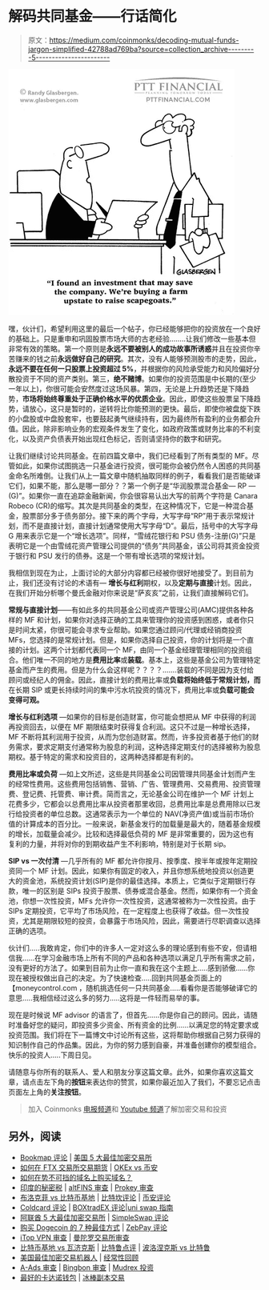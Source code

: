 # 解码共同基金——行话简化

> 原文：<https://medium.com/coinmonks/decoding-mutual-funds-jargon-simplified-42788ad769ba?source=collection_archive---------5----------------------->

![](img/0d00fcc392d68fc0e5551c15dc054faf.png)

嘿，伙计们，希望利用这里的最后一个帖子，你已经能够把你的投资放在一个良好的基础上。只是重申和巩固股票市场大师的古老经验……..让我们修改一些基本但非常有效的策略。第一个原则是**永远不要被别人的成功故事所诱惑**并且在投资你辛苦赚来的钱之前**永远做好自己的研究**。其次，没有人能够预测股市的走势，因此，**永远不要在任何一只股票上投资超过 5%**，并根据你的风险承受能力和风险偏好分散投资于不同的资产类别。第三，**绝不赌博**。如果你的投资范围是中长期的(至少一年以上)，你很可能会安然度过这场风暴。第四，无论是上升趋势还是下降趋势，**市场将始终尊重处于正确价格水平的优质企业**。因此，即使这些股票呈下降趋势，请放心，这只是暂时的，逆转将比你能预测的更快。最后，即使你被盘旋下跌的小盘股或中盘股套牢，也要鼓起勇气继续持有，因为最终所有盈利的业务都会升值。因此，除非影响业务的宏观条件发生了变化，如政府政策或财务比率的不利变化，以及资产负债表开始出现红色标记，否则请坚持你的数字和研究。

让我们继续讨论共同基金。在前四篇文章中，我们已经看到了所有类型的 MF。尽管如此，如果你试图挑选一只基金进行投资，很可能你会被仍然令人困惑的共同基金命名所难倒。让我们从上一篇文章中随机抽取同样的例子，看看我们是否能破译它们，如果不能，那么是哪一部分？？第一个例子是“华润股票混合基金— RP — (G)”。如果你一直在追踪金融新闻，你会很容易认出大写的前两个字符是 Canara Robeco (CR)的缩写。其次是共同基金的类型，在这种情况下，它是一种混合基金，股票部分多于债务部分。接下来的两个字母，大写字母“RP”用于表示常规计划，而不是直接计划，直接计划通常使用大写字母“D”。最后，括号中的大写字母 G 用来表示它是一个“增长选项”。同样，“雪绒花银行和 PSU 债务-注册(G)”只是表明它是一个由雪绒花资产管理公司提供的“债务”共同基金，该公司将其资金投资于银行和 PSU 发行的债券。这是一个带有增长选项的常规计划。

我相信到现在为止，上面讨论的大部分内容都已经被你很好地接受了。到目前为止，我们还没有讨论的术语有— **增长与红利**期权，以及**定期与直接**计划。因此，在我们开始分析哪个曼氏金融对你来说是“萨亥亥”之前，让我们直接解码它们。

**常规与直接计划**——有如此多的共同基金公司或资产管理公司(AMC)提供各种各样的 MF 和计划，如果你对选择正确的工具来管理你的投资感到困惑，或者你只是时间太紧，你很可能会寻求专业帮助。如果您通过顾问/代理或经销商投资 MFs，您选择的是常规计划。但是，如果你选择自己投资，你的计划将是一个直接的计划。这两个计划都代表同一个 MF，由同一个基金经理管理相同的投资组合。他们唯一不同的地方是**费用比率**或**装载**。基本上，这些是基金公司为管理特定基金而产生的费用。但是为什么会这样呢？？？？…….装载的不同是因为支付给顾问或经纪人的佣金。因此，直接计划的费用比率或**负载将始终低于常规计划，而**在长期 SIP 或更长持续时间的集中污水坑投资的情况下，费用比率或**负载可能会变得可观。**

**增长与红利选项** —如果你的目标是创造财富，你可能会想把从 MF 中获得的利润再投资回去，以便在 MF 期限结束时获得复合利润。这只不过是一种增长选择，MF 不断将其利润用于投资，从而为您创造财富。然而，许多投资者基于他们的财务需求，要求定期支付通常称为股息的利润，这种选择定期支付的选择被称为股息期权。基于特定的需求和投资目的，这两种选择都是有利的。

**费用比率或负荷** —如上文所述，这些是共同基金公司因管理共同基金计划而产生的经常性费用。这些费用包括销售、营销、广告、管理费用、交易费用、投资管理费、登记费、托管费、审计费。简而言之，无论基金公司在维护一个 MF 计划上花费多少，它都会以总费用比率从投资者那里收回，总费用比率是总费用除以已发行给投资者的单位总数。这通常表示为一个单位的 NAV(净资产值)或当前市场价值的计算成本的百分比。一般来说，新基金发行的加载量是最大的，随着基金规模的增长，加载量会减少。比较和选择最低负荷的 MF 是非常重要的，因为这也有复利的力量，并将对你的到期收益产生不利影响，特别是对于长期 sip。

**SIP vs 一次付清** —几乎所有的 MF 都允许你按月、按季度、按半年或按年定期投资同一个 MF 计划。因此，如果你有固定的收入，并且你想系统地投资以创造更大的资金池，系统投资计划(SIP)是你的最佳选择。本质上，它类似于定期银行存款，唯一的区别是 SIPs 投资于股票、债券或混合基金。然而，如果你有一个资金池，你想一次性投资，MFs 允许你一次性投资，这通常被称为一次性投资。由于 SIPs 定期投资，它平均了市场风险，在一定程度上也获得了收益。但一次性投资，尤其是期限较短的投资，会暴露于市场风险，因此，需要进行尽职调查以选择正确的选项。

伙计们…..我敢肯定，你们中的许多人一定对这么多的理论感到有些不安，但请相信我……在学习金融市场上所有不同的产品和各种选项以满足几乎所有需求之前，没有更好的方法了。如果到目前为止你一直和我在这个主题上…..感到骄傲……你现在被授权做出自己的决定。为了快速检查…..回到共同基金页面上的【moneycontrol.com ，随机挑选任何一只共同基金…..看看你是否能够破译它的意思…..我相信经过这么多的努力…..这将是一件轻而易举的事。

现在是时候说 MF advisor 的语言了，但首先……你是你自己的顾问。因此，请随时准备好您的疑问，即投资多少资金、所有资金的比例……以满足您的特定要求或投资范围。我们将在下一篇博文中讨论所有这些，这将帮助你根据自己努力获得的知识制作自己的作品集。因此，为你的努力感到自豪，并准备创建你的模型组合。快乐的投资人…..下周日见。

请随意与你所有的联系人、爱人和朋友分享这篇文章。此外，如果你喜欢这篇文章，请点击左下角的**按钮**来表达你的赞赏，如果你最近加入了我们，不要忘记点击页面左上角的**关注按钮**。

> 加入 Coinmonks [电报频道](https://t.me/coincodecap)和 [Youtube 频道](https://www.youtube.com/c/coinmonks/videos)了解加密交易和投资

## 另外，阅读

*   [Bookmap 评论](https://blog.coincodecap.com/bookmap-review-2021-best-trading-software) | [美国 5 大最佳加密交易所](https://blog.coincodecap.com/crypto-exchange-usa)
*   [如何在 FTX 交易所交易期货](https://blog.coincodecap.com/ftx-futures-trading) | [OKEx vs 币安](https://blog.coincodecap.com/okex-vs-binance)
*   [如何在势不可挡的域名上购买域名？](https://blog.coincodecap.com/buy-domain-on-unstoppable-domains)
*   [印度的秘密税](https://blog.coincodecap.com/crypto-tax-india) | [altFINS 审查](https://blog.coincodecap.com/altfins-review) | [Prokey 审查](/coinmonks/prokey-review-26611173c13c)
*   [布洛克菲 vs 比特币基地](https://blog.coincodecap.com/blockfi-vs-coinbase) | [比特坎评论](https://blog.coincodecap.com/bitkan-review) | [币安评论](/coinmonks/binance-review-ee10d3bf3b6e)
*   [Coldcard 评论](https://blog.coincodecap.com/coldcard-review) | [BOXtradEX 评论](https://blog.coincodecap.com/boxtradex-review)|[uni swap 指南](https://blog.coincodecap.com/uniswap)
*   [阿联酋 5 大最佳加密交易所](https://blog.coincodecap.com/best-crypto-exchanges-in-uae) | [SimpleSwap 评论](https://blog.coincodecap.com/simpleswap-review)
*   [购买 Dogecoin 的 7 种最佳方式](https://blog.coincodecap.com/ways-to-buy-dogecoin) | [ZebPay 评论](https://blog.coincodecap.com/zebpay-review)
*   [iTop VPN 审查](https://blog.coincodecap.com/itop-vpn-review) | [曼陀罗交易所审查](https://blog.coincodecap.com/mandala-exchange-review)
*   [比特币基地 vs 瓦济克斯](https://blog.coincodecap.com/coinbase-vs-wazirx) | [比特鲁点评](https://blog.coincodecap.com/bitrue-review) | [波洛涅克斯 vs 比特鲁](https://blog.coincodecap.com/poloniex-vs-bittrex)
*   [美国最佳加密交易机器人](https://blog.coincodecap.com/crypto-trading-bots-in-the-us) | [经常性回顾](https://blog.coincodecap.com/changelly-review)
*   [A-Ads 审查](https://blog.coincodecap.com/a-ads-review) | [Bingbon 审查](https://blog.coincodecap.com/bingbon-review) | [Mudrex 投资](https://blog.coincodecap.com/mudrex-invest-review-the-best-way-to-invest-in-crypto)
*   [最好的卡达诺钱包](https://blog.coincodecap.com/best-cardano-wallets) | [冰棒副本交易](https://blog.coincodecap.com/bingbon-copy-trading)
